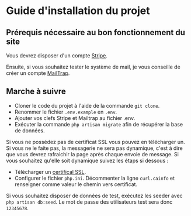 # Guide d'installation du projet
## Prérequis nécessaire au bon fonctionnement du site
Vous devrez disposer d'un compte [Stripe](https://stripe.com/en-be?utm_campaign=paid_brand-BE_fr_Search_Brand_Stripe-1045154821&utm_medium=cpc&utm_source=google&ad_content=301638103399&utm_term=kwd-295607662702&utm_matchtype=e&utm_adposition=&utm_device=c).

Ensuite, si vous souhaitez tester le système de mail, je vous conseille de créer un compte [MailTrap](https://mailtrap.io/).

## Marche à suivre
- Cloner le code du projet à l'aide de la commande `git clone`.
- Renommer le fichier `.env.example` en `.env`.
- Ajouter vos clefs Stripe et Mailtrap au fichier .env.
- Exécuter la commande `php artisan migrate` afin de récupérer la base de données.

Si vous ne possédez pas de certificat SSL vous pouvez en télécharger un. Si vous ne le faite pas, la messagerie ne sera pas dynamique, c'est à dire que vous devrez rafraichir la page après chaque envoie de message. Si vous souhaitez qu'elle soit dynamique suivez les étaps si dessous :
- Télécharger un [certifical SSL](https://curl.se/docs/caextract.html).
- Configurer le fichier `php.ini`. Décommenter la ligne `curl.cainfo` et renseigner comme valeur le chemin vers certificat.

Si vous souhaitez disposer de données de test, exécutez les seeder avec `php artisan db:seed`. Le mot de passe des utilisateurs test sera donc `12345678`.